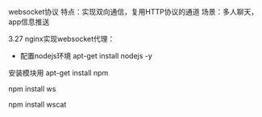 websocket协议
特点：实现双向通信，复用HTTP协议的通道
场景：多人聊天，app信息推送






3.27
nginx实现websocket代理：

- 配置nodejs环境
apt-get install nodejs -y

安装模块用
apt-get install npm


npm install ws

npm install wscat
